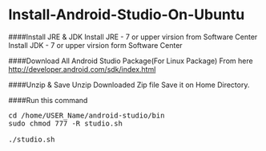 Install-Android-Studio-On-Ubuntu
================================
####Install JRE & JDK
Install JRE - 7 or upper virsion from Software Center
Install JDK - 7 or upper virsion form Software Center

####Download All Android Studio Package(For Linux Package)
From here
http://developer.android.com/sdk/index.html

####Unzip & Save 
Unzip Downloaded Zip file 
Save it on Home Directory.

####Run this command

<pre>
cd /home/USER_Name/android-studio/bin
sudo chmod 777 -R studio.sh

./studio.sh



